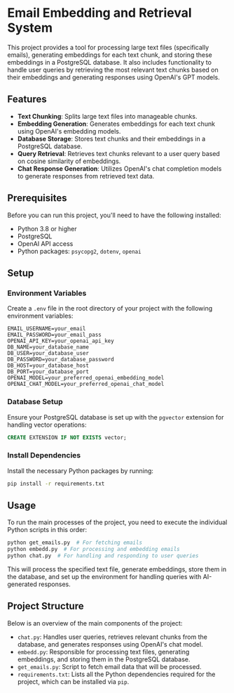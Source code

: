 # Email Embedding and Retrieval System

This project provides a tool for processing large text files (specifically emails), generating embeddings for each text chunk, and storing these embeddings in a PostgreSQL database. It also includes functionality to handle user queries by retrieving the most relevant text chunks based on their embeddings and generating responses using OpenAI's GPT models.

## Features

- **Text Chunking**: Splits large text files into manageable chunks.
- **Embedding Generation**: Generates embeddings for each text chunk using OpenAI's embedding models.
- **Database Storage**: Stores text chunks and their embeddings in a PostgreSQL database.
- **Query Retrieval**: Retrieves text chunks relevant to a user query based on cosine similarity of embeddings.
- **Chat Response Generation**: Utilizes OpenAI's chat completion models to generate responses from retrieved text data.

## Prerequisites

Before you can run this project, you'll need to have the following installed:

- Python 3.8 or higher
- PostgreSQL
- OpenAI API access
- Python packages: `psycopg2`, `dotenv`, `openai`

## Setup

### Environment Variables

Create a `.env` file in the root directory of your project with the following environment variables:

```plaintext
EMAIL_USERNAME=your_email
EMAIL_PASSWORD=your_email_pass
OPENAI_API_KEY=your_openai_api_key
DB_NAME=your_database_name
DB_USER=your_database_user
DB_PASSWORD=your_database_password
DB_HOST=your_database_host
DB_PORT=your_database_port
OPENAI_MODEL=your_preferred_openai_embedding_model
OPENAI_CHAT_MODEL=your_preferred_openai_chat_model
```

### Database Setup

Ensure your PostgreSQL database is set up with the `pgvector` extension for handling vector operations:

```sql
CREATE EXTENSION IF NOT EXISTS vector;
```

### Install Dependencies

Install the necessary Python packages by running:

```bash
pip install -r requirements.txt
```

## Usage

To run the main processes of the project, you need to execute the individual Python scripts in this order:

```bash
python get_emails.py  # For fetching emails
python embedd.py  # For processing and embedding emails
python chat.py  # For handling and responding to user queries
```

This will process the specified text file, generate embeddings, store them in the database, and set up the environment for handling queries with AI-generated responses.

## Project Structure

Below is an overview of the main components of the project:

- `chat.py`: Handles user queries, retrieves relevant chunks from the database, and generates responses using OpenAI's chat model.
- `embedd.py`: Responsible for processing text files, generating embeddings, and storing them in the PostgreSQL database.
- `get_emails.py`: Script to fetch email data that will be processed.
- `requirements.txt`: Lists all the Python dependencies required for the project, which can be installed via `pip`.
